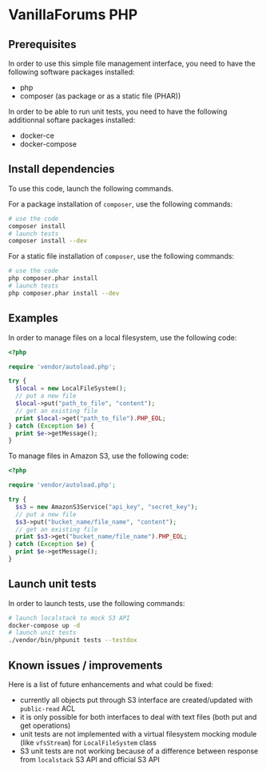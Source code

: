# VanillaForums PHP

## Prerequisites

In order to use this simple file management interface, you need to have the following software packages installed:

- php
- composer (as package or as a static file (PHAR))

In order to be able to run unit tests, you need to have the following additionnal softare packages installed:

- docker-ce
- docker-compose

## Install dependencies

To use this code, launch the following commands.

For a package installation of `composer`, use the following commands:

```bash
# use the code
composer install
# launch tests
composer install --dev
```

For a static file installation of `composer`, use the following commands:

```bash
# use the code
php composer.phar install
# launch tests
php composer.phar install --dev
```

## Examples

In order to manage files on a local filesystem, use the following code:

```php
<?php

require 'vendor/autoload.php';

try {
  $local = new LocalFileSystem();
  // put a new file
  $local->put("path_to_file", "content");
  // get an existing file
  print $local->get("path_to_file").PHP_EOL;
} catch (Exception $e) {
  print $e->getMessage();
}
```

To manage files in Amazon S3, use the following code:

```php
<?php

require 'vendor/autoload.php';

try {
  $s3 = new AmazonS3Service("api_key", "secret_key");
  // put a new file
  $s3->put("bucket_name/file_name", "content");
  // get an existing file
  print $s3->get("bucket_name/file_name").PHP_EOL;
} catch (Exception $e) {
  print $e->getMessage();
}
```

## Launch unit tests

In order to launch tests, use the following commands:

```bash
# launch localstack to mock S3 API
docker-compose up -d
# launch unit tests
./vendor/bin/phpunit tests --testdox
```

## Known issues / improvements

Here is a list of future enhancements and what could be fixed:

- currently all objects put through S3 interface are created/updated with `public-read` ACL
- it is only possible for both interfaces to deal with text files (both put and get operations)
- unit tests are not implemented with a virtual filesystem mocking module (like `vfsStream`) for `LocalFileSystem` class
- S3 unit tests are not working because of a difference between response from `localstack` S3 API and official S3 API
